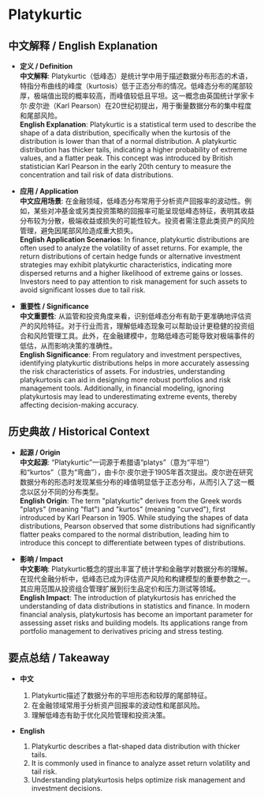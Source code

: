 # Platykurtic

## 中文解释 / English Explanation

* **定义 / Definition**  
  **中文解释**: Platykurtic（低峰态）是统计学中用于描述数据分布形态的术语，特指分布曲线的峰度（kurtosis）低于正态分布的情况。低峰态分布的尾部较厚，极端值出现的概率较高，而峰值较低且平坦。这一概念由英国统计学家卡尔·皮尔逊（Karl Pearson）在20世纪初提出，用于衡量数据分布的集中程度和尾部风险。  
  **English Explanation**: Platykurtic is a statistical term used to describe the shape of a data distribution, specifically when the kurtosis of the distribution is lower than that of a normal distribution. A platykurtic distribution has thicker tails, indicating a higher probability of extreme values, and a flatter peak. This concept was introduced by British statistician Karl Pearson in the early 20th century to measure the concentration and tail risk of data distributions.

* **应用 / Application**  
  **中文应用场景**: 在金融领域，低峰态分布常用于分析资产回报率的波动性。例如，某些对冲基金或另类投资策略的回报率可能呈现低峰态特征，表明其收益分布较为分散，极端收益或损失的可能性较大。投资者需注意此类资产的风险管理，避免因尾部风险造成重大损失。  
  **English Application Scenarios**: In finance, platykurtic distributions are often used to analyze the volatility of asset returns. For example, the return distributions of certain hedge funds or alternative investment strategies may exhibit platykurtic characteristics, indicating more dispersed returns and a higher likelihood of extreme gains or losses. Investors need to pay attention to risk management for such assets to avoid significant losses due to tail risk.

* **重要性 / Significance**  
  **中文重要性**: 从监管和投资角度来看，识别低峰态分布有助于更准确地评估资产的风险特征。对于行业而言，理解低峰态现象可以帮助设计更稳健的投资组合和风险管理工具。此外，在金融建模中，忽略低峰态可能导致对极端事件的低估，从而影响决策的准确性。  
  **English Significance**: From regulatory and investment perspectives, identifying platykurtic distributions helps in more accurately assessing the risk characteristics of assets. For industries, understanding platykurtosis can aid in designing more robust portfolios and risk management tools. Additionally, in financial modeling, ignoring platykurtosis may lead to underestimating extreme events, thereby affecting decision-making accuracy.

## 历史典故 / Historical Context

* **起源 / Origin**  
  **中文起源**: “Platykurtic”一词源于希腊语“platys”（意为“平坦”）和“kurtos”（意为“弯曲”），由卡尔·皮尔逊于1905年首次提出。皮尔逊在研究数据分布的形态时发现某些分布的峰值明显低于正态分布，从而引入了这一概念以区分不同的分布类型。  
  **English Origin**: The term "platykurtic" derives from the Greek words "platys" (meaning "flat") and "kurtos" (meaning "curved"), first introduced by Karl Pearson in 1905. While studying the shapes of data distributions, Pearson observed that some distributions had significantly flatter peaks compared to the normal distribution, leading him to introduce this concept to differentiate between types of distributions.

* **影响 / Impact**  
  **中文影响**: Platykurtic概念的提出丰富了统计学和金融学对数据分布的理解。在现代金融分析中，低峰态已成为评估资产风险和构建模型的重要参数之一。其应用范围从投资组合管理扩展到衍生品定价和压力测试等领域。  
  **English Impact**: The introduction of platykurtosis has enriched the understanding of data distributions in statistics and finance. In modern financial analysis, platykurtosis has become an important parameter for assessing asset risks and building models. Its applications range from portfolio management to derivatives pricing and stress testing.

## 要点总结 / Takeaway

* **中文**  
  1. Platykurtic描述了数据分布的平坦形态和较厚的尾部特征。
  2. 在金融领域常用于分析资产回报率的波动性和尾部风险。
  3. 理解低峰态有助于优化风险管理和投资决策。

* **English**  
  1. Platykurtic describes a flat-shaped data distribution with thicker tails.
  2. It is commonly used in finance to analyze asset return volatility and tail risk.
  3. Understanding platykurtosis helps optimize risk management and investment decisions.